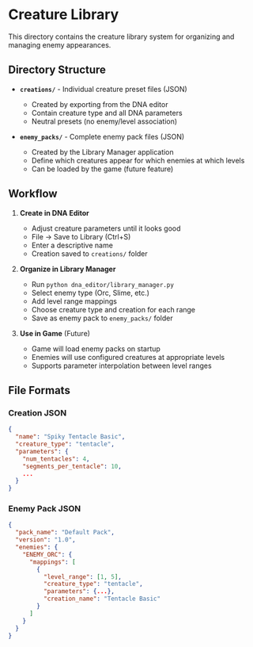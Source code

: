 # Creature Library

This directory contains the creature library system for organizing and managing enemy appearances.

## Directory Structure

- **`creations/`** - Individual creature preset files (JSON)
  - Created by exporting from the DNA editor
  - Contain creature type and all DNA parameters
  - Neutral presets (no enemy/level association)

- **`enemy_packs/`** - Complete enemy pack files (JSON)
  - Created by the Library Manager application
  - Define which creatures appear for which enemies at which levels
  - Can be loaded by the game (future feature)

## Workflow

1. **Create in DNA Editor**
   - Adjust creature parameters until it looks good
   - File → Save to Library (Ctrl+S)
   - Enter a descriptive name
   - Creation saved to `creations/` folder

2. **Organize in Library Manager**
   - Run `python dna_editor/library_manager.py`
   - Select enemy type (Orc, Slime, etc.)
   - Add level range mappings
   - Choose creature type and creation for each range
   - Save as enemy pack to `enemy_packs/` folder

3. **Use in Game** (Future)
   - Game will load enemy packs on startup
   - Enemies will use configured creatures at appropriate levels
   - Supports parameter interpolation between level ranges

## File Formats

### Creation JSON
```json
{
  "name": "Spiky Tentacle Basic",
  "creature_type": "tentacle",
  "parameters": {
    "num_tentacles": 4,
    "segments_per_tentacle": 10,
    ...
  }
}
```

### Enemy Pack JSON
```json
{
  "pack_name": "Default Pack",
  "version": "1.0",
  "enemies": {
    "ENEMY_ORC": {
      "mappings": [
        {
          "level_range": [1, 5],
          "creature_type": "tentacle",
          "parameters": {...},
          "creation_name": "Tentacle Basic"
        }
      ]
    }
  }
}
```

